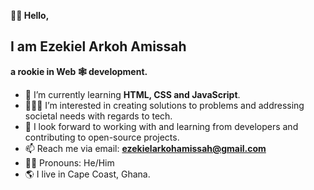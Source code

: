   **👋🏾 Hello,**
## **I am Ezekiel Arkoh Amissah**
**a rookie in Web 🕸 development.** 
- 🌱 I’m currently learning **HTML, CSS and JavaScript**.
- 🧑🏾‍💻 I’m interested in creating solutions to problems and addressing societal needs with regards to tech.
- 👀 I look forward to working with and learning from developers and contributing to open-source projects.
- 📫 Reach me via email: **ezekielarkohamissah@gmail.com** 
- 🧑🏾 Pronouns: He/Him
- 🌎 I live in Cape Coast, Ghana.

<!---
Zeke-Codes/Zeke-Codes is a ✨ special ✨ repository because its `README.md` (this file) appears on your GitHub profile.
You can click the Preview link to take a look at your changes.
--->
